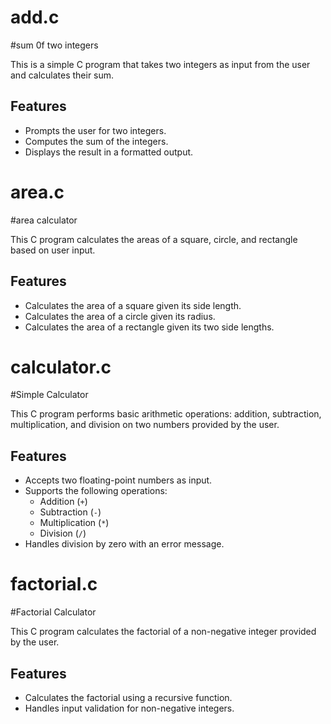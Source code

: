 # add.c
#sum 0f two integers

This is a simple C program that takes two integers as input from the user and calculates their sum.

## Features
- Prompts the user for two integers.
- Computes the sum of the integers.
- Displays the result in a formatted output.


# area.c
#area calculator

This C program calculates the areas of a square, circle, and rectangle based on user input.

 ## Features
- Calculates the area of a square given its side length.
- Calculates the area of a circle given its radius.
- Calculates the area of a rectangle given its two side lengths.


# calculator.c
#Simple Calculator

This C program performs basic arithmetic operations: addition, subtraction, multiplication, and division on two numbers provided by the user.

## Features
- Accepts two floating-point numbers as input.
- Supports the following operations:
  - Addition (`+`)
  - Subtraction (`-`)
  - Multiplication (`*`)
  - Division (`/`)
- Handles division by zero with an error message.


# factorial.c
#Factorial Calculator

This C program calculates the factorial of a non-negative integer provided by the user.

## Features

- Calculates the factorial using a recursive function.
- Handles input validation for non-negative integers.
